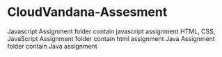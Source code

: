 # CloudVandana-Assesment
Javascript Assignment folder contain javascript assignment
HTML, CSS, JavaScript Assignment folder contain html assignment
Java Assignment folder contain Java assignment

